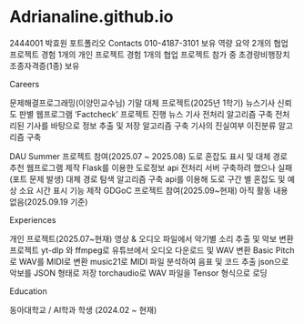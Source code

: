 # Adrianaline.github.io


2444001 박효원 포트폴리오
Contacts
010-4187-3101
보유 역량 요약
2개의 협업 프로젝트 경험
1개의 개인 프로젝트 경험
1개의 협업 프로젝트 참가 중 
초경량비행장치조종자격증(1종) 보유


Careers 

문제해결프로그래밍(이양민교수님) 기말 대체 프로젝트(2025년 1학기)
뉴스기사 신뢰도 판별 웹프로그램 ‘Factcheck’ 프로젝트 진행 
뉴스 기사 전처리 알고리즘 구축
전처리된 기사를 바탕으로 정보 추출 및 저장 알고리즘 구축
기사의 진실여부 이진분류 알고리즘 구축 

DAU Summer 프로젝트 참여(2025.07 ~ 2025.08)
도로 혼잡도 표시 및 대체 경로 추천 웹프로그램 제작
Flask를 이용한 도로정보 api 전처리 서버 구축하려 했으나 실패(포트 문제 발생)
대체 경로 탐색 알고리즘 구축
api를 이용해 도로 구간 별 혼잡도 및 예상 소요 시간 표시 기능 제작
   GDGoC 프로젝트 참여(2025.09~현재)
아직 활동 내용 없음(2025.09.19 기준)

Experiences

개인 프로젝트(2025.07~현재)
영상 & 오디오 파일에서 악기별 소리 추출 및 악보 변환 프로젝트
yt-dlp 와 ffmpeg로 유튜브에서 오디오 다운로드 및 WAV 변환
Basic Pitch로 WAV를 MIDI로 변환
music21로 MIDI 파일 분석하여 음표 및 코드 추출
json으로 악보를 JSON 형태로 저장
torchaudio로 WAV 파일을 Tensor 형식으로 로딩

Education

동아대학교 / AI학과 학생 (2024.02 ~ 현재)





